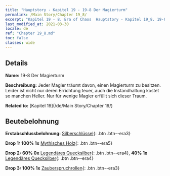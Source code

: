 ```yaml
---
title: "Hauptstory - Kapitel 19 - 19-8 Der Magierturm"
permalink: /Main Story/Chapter 19_8/
excerpt: "Kapitel 19 - 8. Era of Chaos  Hauptstory - Kapitel 19_8. 19-8 Der Magierturm"
last_modified_at: 2021-03-30
locale: de
ref: "Chapter 19_8.md"
toc: false
classes: wide
---
```


## Details

 **Name:** 19-8 Der Magierturm

 **Beschreibung:** Jeder Magier träumt davon, einen Magierturm zu besitzen. Leider ist nicht nur deren Errichtung teuer, auch die Instandhaltung kostet so manchen Heller. Nur für wenige Magier erfüllt sich dieser Traum.

 **Related to:** [Kapitel 19](/de/Main Story/Chapter 19/)

## Beutebelohnung

 **Erstabschlussbelohnung:** [Silberschlüssel](/de/Items/con_693/){: .btn .btn--era3}

 **Drop 1:** **100% 1x** [Mythisches Holz](/de/Items/mat_62/){: .btn .btn--era5}

 **Drop 2:** **60% 0x** [Legendäres Quecksilber](/de/Items/mat_56/){: .btn .btn--era4}, **40% 1x** [Legendäres Quecksilber](/de/Items/mat_56/){: .btn .btn--era4}

 **Drop 3:** **100% 1x** [Zauberspruchrollen](/de/Items/con_694/){: .btn .btn--era3}

